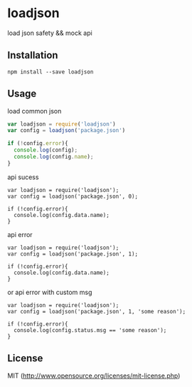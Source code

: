 # loadjson

load json safety && mock api

## Installation

`npm install --save loadjson`

## Usage

load common json

``` javascript
var loadjson = require('loadjson')
var config = loadjson('package.json')

if (!config.error){
  console.log(config);
  console.log(config.name);
}
```

api sucess

```
var loadjson = require('loadjson');
var config = loadjson('package.json', 0);

if (!config.error){
  console.log(config.data.name);
}
```

api error

```
var loadjson = require('loadjson');
var config = loadjson('package.json', 1);

if (!config.error){
  console.log(config.data.name);
}
```

or api error with custom msg

```
var loadjson = require('loadjson');
var config = loadjson('package.json', 1, 'some reason');

if (!config.error){
  console.log(config.status.msg == 'some reason');
}
```

## License

MIT (http://www.opensource.org/licenses/mit-license.php)
